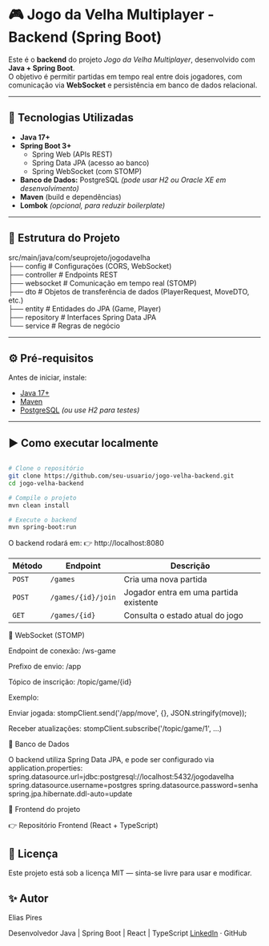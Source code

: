 # 🎮 Jogo da Velha Multiplayer - Backend (Spring Boot)

Este é o **backend** do projeto *Jogo da Velha Multiplayer*, desenvolvido com **Java + Spring Boot**.  
O objetivo é permitir partidas em tempo real entre dois jogadores, com comunicação via **WebSocket** e persistência em banco de dados relacional.

---

## 🚀 Tecnologias Utilizadas

- **Java 17+**
- **Spring Boot 3+**
  - Spring Web (APIs REST)
  - Spring Data JPA (acesso ao banco)
  - Spring WebSocket (com STOMP)
- **Banco de Dados:** PostgreSQL *(pode usar H2 ou Oracle XE em desenvolvimento)*
- **Maven** (build e dependências)
- **Lombok** *(opcional, para reduzir boilerplate)*

---

## 🧱 Estrutura do Projeto

src/main/java/com/seuprojeto/jogodavelha <br>
├── config # Configurações (CORS, WebSocket) <br>
├── controller # Endpoints REST <br>
├── websocket # Comunicação em tempo real (STOMP) <br>
├── dto # Objetos de transferência de dados (PlayerRequest, MoveDTO, etc.) <br>
├── entity # Entidades do JPA (Game, Player) <br>
├── repository # Interfaces Spring Data JPA <br>
└── service # Regras de negócio <br>


---

## ⚙️ Pré-requisitos

Antes de iniciar, instale:
- [Java 17+](https://adoptium.net/)
- [Maven](https://maven.apache.org/)
- [PostgreSQL](https://www.postgresql.org/) *(ou use H2 para testes)*

---

## ▶️ Como executar localmente

```bash

# Clone o repositório
git clone https://github.com/seu-usuario/jogo-velha-backend.git
cd jogo-velha-backend

# Compile o projeto
mvn clean install

# Execute o backend
mvn spring-boot:run
```

O backend rodará em:
👉 http://localhost:8080

| Método | Endpoint           | Descrição                              |
| ------ | ------------------ | -------------------------------------- |
| `POST` | `/games`           | Cria uma nova partida                  |
| `POST` | `/games/{id}/join` | Jogador entra em uma partida existente |
| `GET`  | `/games/{id}`      | Consulta o estado atual do jogo        |

🔌 WebSocket (STOMP)

Endpoint de conexão: /ws-game

Prefixo de envio: /app

Tópico de inscrição: /topic/game/{id}

Exemplo:

Enviar jogada: stompClient.send('/app/move', {}, JSON.stringify(move));

Receber atualizações: stompClient.subscribe('/topic/game/1', ...)

💾 Banco de Dados

O backend utiliza Spring Data JPA, e pode ser configurado via application.properties:
spring.datasource.url=jdbc:postgresql://localhost:5432/jogodavelha
spring.datasource.username=postgres
spring.datasource.password=senha
spring.jpa.hibernate.ddl-auto=update

📎 Frontend do projeto

👉 Repositório Frontend (React + TypeScript)

## 📜 Licença

Este projeto está sob a licença MIT — sinta-se livre para usar e modificar.

## ✨ Autor

Elias Pires

Desenvolvedor Java | Spring Boot | React | TypeScript
  [LinkedIn](https://www.linkedin.com/in/elias-pires-84b56397/)
 · GitHub
